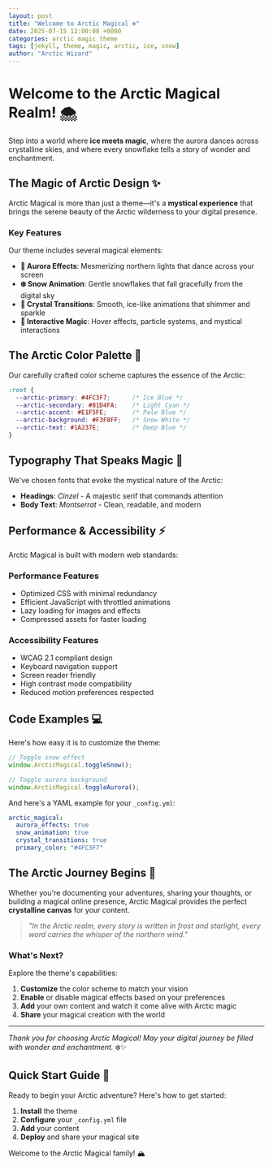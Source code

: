 ```yaml
---
layout: post
title: "Welcome to Arctic Magical ❄️"
date: 2025-07-15 12:00:00 +0000
categories: arctic magic theme
tags: [jekyll, theme, magic, arctic, ice, snow]
author: "Arctic Wizard"
---
```


# Welcome to the Arctic Magical Realm! 🌨️

Step into a world where **ice meets magic**, where the aurora dances across crystalline skies, and where every snowflake tells a story of wonder and enchantment.

## The Magic of Arctic Design ✨

Arctic Magical is more than just a theme—it's a **mystical experience** that brings the serene beauty of the Arctic wilderness to your digital presence. 

### Key Features

Our theme includes several magical elements:

- **🌌 Aurora Effects**: Mesmerizing northern lights that dance across your screen
- **❄️ Snow Animation**: Gentle snowflakes that fall gracefully from the digital sky
- **💎 Crystal Transitions**: Smooth, ice-like animations that shimmer and sparkle
- **🔮 Interactive Magic**: Hover effects, particle systems, and mystical interactions

## The Arctic Color Palette 🎨

Our carefully crafted color scheme captures the essence of the Arctic:

```css
:root {
  --arctic-primary: #4FC3F7;      /* Ice Blue */
  --arctic-secondary: #81D4FA;    /* Light Cyan */
  --arctic-accent: #E1F5FE;       /* Pale Blue */
  --arctic-background: #F3F8FF;   /* Snow White */
  --arctic-text: #1A237E;         /* Deep Blue */
}
```

## Typography That Speaks Magic 📝

We've chosen fonts that evoke the mystical nature of the Arctic:

- **Headings**: *Cinzel* - A majestic serif that commands attention
- **Body Text**: *Montserrat* - Clean, readable, and modern

## Performance & Accessibility ⚡

Arctic Magical is built with modern web standards:

### Performance Features
- Optimized CSS with minimal redundancy
- Efficient JavaScript with throttled animations
- Lazy loading for images and effects
- Compressed assets for faster loading

### Accessibility Features
- WCAG 2.1 compliant design
- Keyboard navigation support
- Screen reader friendly
- High contrast mode compatibility
- Reduced motion preferences respected

## Code Examples 💻

Here's how easy it is to customize the theme:

```javascript
// Toggle snow effect
window.ArcticMagical.toggleSnow();

// Toggle aurora background
window.ArcticMagical.toggleAurora();
```

And here's a YAML example for your `_config.yml`:

```yaml
arctic_magical:
  aurora_effects: true
  snow_animation: true
  crystal_transitions: true
  primary_color: "#4FC3F7"
```

## The Arctic Journey Begins 🧭

Whether you're documenting your adventures, sharing your thoughts, or building a magical online presence, Arctic Magical provides the perfect **crystalline canvas** for your content.

> *"In the Arctic realm, every story is written in frost and starlight, every word carries the whisper of the northern wind."*

### What's Next?

Explore the theme's capabilities:

1. **Customize** the color scheme to match your vision
2. **Enable** or disable magical effects based on your preferences
3. **Add** your own content and watch it come alive with Arctic magic
4. **Share** your magical creation with the world

---

*Thank you for choosing Arctic Magical! May your digital journey be filled with wonder and enchantment.* ❄️✨

## Quick Start Guide 🚀

Ready to begin your Arctic adventure? Here's how to get started:

1. **Install** the theme
2. **Configure** your `_config.yml` file
3. **Add** your content
4. **Deploy** and share your magical site

Welcome to the Arctic Magical family! 🏔️
